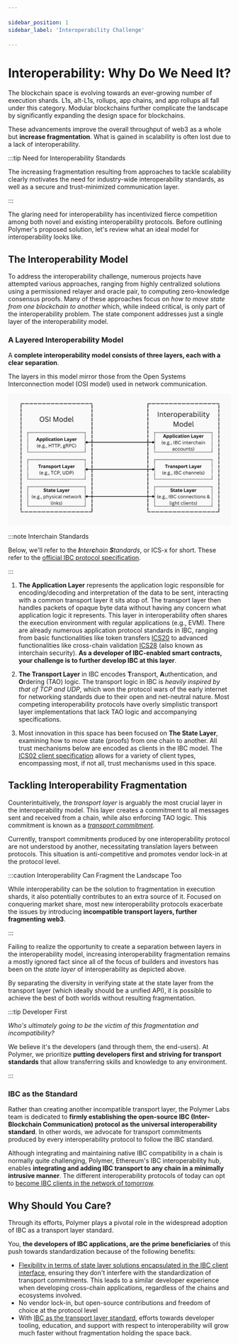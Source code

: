 ```yaml
---

sidebar_position: 1
sidebar_label: 'Interoperability Challenge'

---
```


# Interoperability: Why Do We Need It?

The blockchain space is evolving towards an ever-growing number of execution shards. L1s, alt-L1s, rollups, app chains, and app rollups all fall under this category. Modular blockchains further complicate the landscape by significantly expanding the design space for blockchains.

These advancements improve the overall throughput of web3 as a whole but **increase fragmentation**. What is gained in scalability is often lost due to a lack of interoperability.

:::tip Need for Interoperability Standards

The increasing fragmentation resulting from approaches to tackle scalability clearly motivates the need for industry-wide interoperability standards, as well as a secure and trust-minimized communication layer.

:::

The glaring need for interoperability has incentivized fierce competition among both novel and existing interoperability protocols. Before outlining Polymer's proposed solution, let's review what an ideal model for interoperability looks like.

## The Interoperability Model

To address the interoperability challenge, numerous projects have attempted various approaches, ranging from highly centralized solutions using a permissioned relayer and oracle pair, to computing zero-knowledge consensus proofs. Many of these approaches focus on _how to move state from one blockchain to another_ which, while indeed critical, is only part of the interoperability problem. The state component addresses just a single layer of the interoperability model.

### A Layered Interoperability Model

A **complete interoperability model consists of three layers, each with a clear separation**.

The layers in this model mirror those from the Open Systems Interconnection model (OSI model) used in network communication.

![OSI Model Comparison of Interoperability Model](../../static/img/background/OSI-comp.png)

:::note Interchain Standards

Below, we'll refer to the _**I**nter**c**hain **S**tandards_, or ICS-x for short. These refer to the [official IBC protocol specification](https://github.com/cosmos/ibc).

:::

1. **The Application Layer** represents the application logic responsible for encoding/decoding and interpretation of the data to be sent, interacting with a common transport layer it sits atop of. The transport layer then handles packets of opaque byte data without having any concern what application logic it represents. This layer in interoperability often shares the execution environment with regular applications (e.g., EVM). There are already numerous application protocol standards in IBC, ranging from basic functionalities like token transfers [ICS20](https://github.com/cosmos/ibc/tree/main/spec/app/ics-020-fungible-token-transfer) to advanced functionalities like cross-chain validation [ICS28](https://github.com/cosmos/ibc/tree/main/spec/app/ics-028-cross-chain-validation) (also known as interchain security). **As a developer of IBC-enabled smart contracts, your challenge is to further develop IBC at this layer**.

2. **The Transport Layer** in IBC encodes **T**ransport, **A**uthentication, and **O**rdering (TAO) logic. The transport logic in IBC is _heavily inspired by that of TCP and UDP_, which won the protocol wars of the early internet for networking standards due to their open and net-neutral nature. Most competing interoperability protocols have overly simplistic transport layer implementations that lack TAO logic and accompanying specifications.

3. Most innovation in this space has been focused on **The State Layer**, examining how to move state (proofs) from one chain to another. All trust mechanisms below are encoded as clients in the IBC model. The [ICS02 client specification](https://github.com/cosmos/ibc/tree/main/spec/core/ics-002-client-semantics) allows for a variety of client types, encompassing most, if not all, trust mechanisms used in this space.

## Tackling Interoperability Fragmentation

Counterintuitively, the _transport layer_ is arguably the most crucial layer in the interoperability model. This layer creates a commitment to all messages sent and received from a chain, while also enforcing TAO logic. This commitment is known as a [_transport commitment_](../concepts/vibc/clients.md/#fork-handling-and-virtual-roots).

Currently, transport commitments produced by one interoperability protocol are not understood by another, necessitating translation layers between protocols. This situation is anti-competitive and promotes vendor lock-in at the protocol level.

:::caution Interoperability Can Fragment the Landscape Too

While interoperability can be the solution to fragmentation in execution shards, it also potentially contributes to an extra source of it. Focused on conquering market share, most new interoperability protocols exacerbate the issues by introducing **incompatible transport layers, further fragmenting web3**.

:::

Failing to realize the opportunity to create a separation between layers in the interoperability model, increasing interoperability fragmentation remains a mostly ignored fact since all of the focus of builders and investors has been on the _state layer_ of interoperability as depicted above. 

By separating the diversity in verifying state at the state layer from the transport layer (which ideally should be a unified API), it is possible to achieve the best of both worlds without resulting fragmentation.

:::tip Developer First

_Who's ultimately going to be the victim of this fragmentation and incompatibility?_

We believe it's the developers (and through them, the end-users). At Polymer, we prioritize **putting developers first and striving for transport standards** that allow transferring skills and knowledge to any environment.

:::

<!-- ### Incentivization

Additionally, there are no protocol-level incentives that encourage open participation of clients at the state layer.

:::note Client Incentivization

With some of the IBC innovations that the Polymer Labs team is working on, client update incentivization will happen _in protocol_, ensuring an open market for clients.

::: -->

### IBC as the Standard

Rather than creating another incompatible transport layer, the Polymer Labs team is dedicated to **firmly establishing the open-source IBC (Inter-Blockchain Communication) protocol as the universal interoperability standard**. In other words, we advocate for transport commitments produced by every interoperability protocol to follow the IBC standard.

Although integrating and maintaining native IBC compatibility in a chain is normally quite challenging, Polymer, Ethereum's IBC interoperability hub, enables **integrating and adding IBC transport to any chain in a minimally intrusive manner**. The different interoperability protocols of today can opt to [become IBC clients in the network of tomorrow](../concepts/ibc/ibc-clients.md).


## Why Should You Care?

Through its efforts, Polymer plays a pivotal role in the widespread adoption of IBC as a transport layer standard.

You, **the developers of IBC applications, are the prime beneficiaries** of this push towards standardization because of the following benefits:

- [Flexibility in terms of state layer solutions encapsulated in the IBC client interface](../concepts/ibc/ibc-clients.md), ensuring they don't interfere with the standardization of transport commitments. This leads to a similar developer experience when developing cross-chain applications, regardless of the chains and ecosystems involved.
- No vendor lock-in, but open-source contributions and freedom of choice at the protocol level
- With [IBC as the transport layer standard](../concepts/ibc/ibc.md), efforts towards developer tooling, education, and support with respect to interoperability will grow much faster without fragmentation holding the space back.




